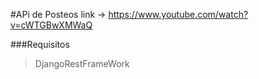 #APi de Posteos
link -> https://www.youtube.com/watch?v=cWTGBwXMWaQ

###Requisitos
> DjangoRestFrameWork
